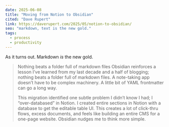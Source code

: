 ```yaml
---
date: 2025-06-08
title: "Moving from Notion to Obsidian"
cited: "Dave Rupert"
link: https://daverupert.com/2025/05/notion-to-obsidian/
seo: "markdown, text is the new gold."
tags:
  - process
  - productivity
---
```


As it turns out. Markdown _is_ the new gold.

> Nothing beats a folder full of markdown files
> Obsidian reinforces a lesson I’ve learned from my last decade and a half of blogging; nothing beats a folder full of markdown files. A note-taking app doesn’t have to be complex machinery. A little bit of YAML frontmatter can go a long way.
>
> This migration identified one subtle problem I didn’t know I had; I “over-databased” in Notion. I created entire sections in Notion with a database to get the editable table UI. This creates a lot of click-thru flows, excess documents, and feels like building an entire CMS for a one-page website. Obsidian nudges me to think more simple.
